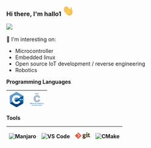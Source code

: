 ### Hi there, I'm hallo1 <img  src="https://raw.githubusercontent.com/ABSphreak/ABSphreak/master/gifs/Hi.gif" width="30px"></h1>
![](https://github-readme-stats.vercel.app/api?username=happyme531)

📃 I'm interesting on:
  - Microcontroller  
  - Embedded linux
  - Open source IoT development / reverse engineering
  - Robotics

**Programming Languages**

<img alt="C++" title="C++" width="40px" src="https://raw.githubusercontent.com/github/explore/master/topics/cpp/cpp.png">|<img title="C" alt="C" width="40px" src="https://raw.githubusercontent.com/github/explore/master/topics/c/c.png">
|--|--|
  
**Tools**

<img title="Manjaro" alt="Manjaro" width="40px" src="https://manjaro.org/img/logo.svg">|<img title="VS Code" alt="VS Code" width="40px" src="https://img.icons8.com/fluent/48/000000/visual-studio-code-2019.png">|<img title="git" alt="git" width="40px" src="https://raw.githubusercontent.com/github/explore/master/topics/git/git.png">|<img title="CMake" alt="CMake" width="40px" src="https://cmake.org/wp-content/uploads/2018/11/cmake_logo_slider.png">
|--|--|--|--|
<br>

<!--
**happyme531/happyme531** is a ✨ _special_ ✨ repository because its `README.md` (this file) appears on your GitHub profile.

Here are some ideas to get you started:

- 🔭 I’m currently working on ...
- 🌱 I’m currently learning ...
- 👯 I’m looking to collaborate on ...
- 🤔 I’m looking for help with ...
- 💬 Ask me about ...
- 📫 How to reach me: ...
- 😄 Pronouns: ...
- ⚡ Fun fact: ...
-->
